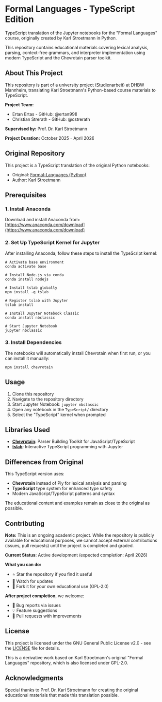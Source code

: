 # Formal Languages - TypeScript Edition

TypeScript translation of the Jupyter notebooks for the "Formal Languages" course, originally created by Karl Stroetmann in Python.

This repository contains educational materials covering lexical analysis, parsing, context-free grammars, and interpreter implementation using modern TypeScript and the Chevrotain parser toolkit.

## About This Project

This repository is part of a university project (Studienarbeit) at DHBW Mannheim, translating Karl Stroetmann's Python-based course materials to TypeScript.

**Project Team:**
- Ertan Ertas - GitHub: @ertan998
- Christian Strerath - GitHub: @cstrerath

**Supervised by:** Prof. Dr. Karl Stroetmann

**Project Duration:** October 2025 - April 2026

## Original Repository

This project is a TypeScript translation of the original Python notebooks:
- Original: [Formal-Languages (Python)](https://github.com/karlstroetmann/Formal-Languages)
- Author: Karl Stroetmann

## Prerequisites

### 1. Install Anaconda

Download and install Anaconda from:
[https://www.anaconda.com/download](https://www.anaconda.com/download)

### 2. Set Up TypeScript Kernel for Jupyter

After installing Anaconda, follow these steps to install the TypeScript kernel:

```
# Activate base environment
conda activate base

# Install Node.js via conda
conda install nodejs

# Install tslab globally
npm install -g tslab

# Register tslab with Jupyter
tslab install

# Install Jupyter Notebook Classic
conda install nbclassic

# Start Jupyter Notebook
jupyter nbclassic

```

### 3. Install Dependencies

The notebooks will automatically install Chevrotain when first run, or you can install it manually:

```
npm install chevrotain
```

## Usage

1. Clone this repository
2. Navigate to the repository directory
3. Start Jupyter Notebook: `jupyter nbclassic`
4. Open any notebook in the `TypeScript/` directory
5. Select the "TypeScript" kernel when prompted

## Libraries Used

- **[Chevrotain](https://chevrotain.io/)**: Parser Building Toolkit for JavaScript/TypeScript
- **[tslab](https://github.com/yunabe/tslab)**: Interactive TypeScript programming with Jupyter

## Differences from Original

This TypeScript version uses:
- **Chevrotain** instead of Ply for lexical analysis and parsing
- **TypeScript** type system for enhanced type safety
- Modern JavaScript/TypeScript patterns and syntax

The educational content and examples remain as close to the original as possible.

## Contributing

**Note:** This is an ongoing academic project. While the repository is publicly available for educational purposes, we cannot accept external contributions (issues, pull requests) until the project is completed and graded.

**Current Status:** Active development (expected completion: April 2026)

**What you can do:**
- ⭐ Star the repository if you find it useful
- 👀 Watch for updates
- 🍴 Fork it for your own educational use (GPL-2.0)

**After project completion**, we welcome:
- 🐛 Bug reports via issues
- 💡 Feature suggestions
- 🔧 Pull requests with improvements

## License

This project is licensed under the GNU General Public License v2.0 - see the [LICENSE](LICENSE) file for details.

This is a derivative work based on Karl Stroetmann's original "Formal Languages" repository, which is also licensed under GPL-2.0.

## Acknowledgments

Special thanks to Prof. Dr. Karl Stroetmann for creating the original educational materials that made this translation possible.